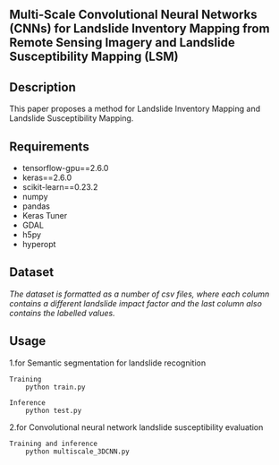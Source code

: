 ## Multi-Scale Convolutional Neural Networks (CNNs) for Landslide Inventory Mapping from Remote Sensing Imagery and Landslide Susceptibility Mapping (LSM)



## Description

This paper proposes a method for Landslide Inventory Mapping and Landslide Susceptibility Mapping.

## Requirements

- tensorflow-gpu==2.6.0
- keras==2.6.0
- scikit-learn==0.23.2
- numpy
- pandas
- Keras Tuner
- GDAL
- h5py
- hyperopt

## Dataset

*The dataset is formatted as a number of csv files, where each column contains a different landslide impact factor and the last column also contains the labelled values.*

## Usage

1.for Semantic segmentation for landslide recognition
```
Training 
    python train.py

Inference
    python test.py
```

2.for Convolutional neural network landslide susceptibility evaluation
```
Training and inference
    python multiscale_3DCNN.py
```
